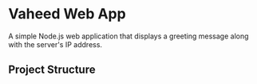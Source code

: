 # Vaheed Web App

A simple Node.js web application that displays a greeting message along with the server's IP address.

## Project Structure